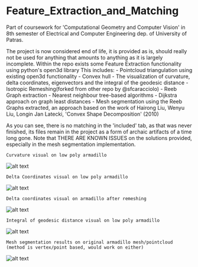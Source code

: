 # Feature_Extraction_and_Matching
 Part of coursework for 'Computational Geometry and Computer Vision' in 8th semester of Electrical and Computer Engineering dep. of University of Patras. 


 The project is now considered end of life, it is provided as is, should really not be used for anything that amounts to anything as it is largely incomplete.
 Within the repo exists some Feature Extraction functionality using python's open3d library
This includes: 
    - Pointcloud triangulation using existing open3d functionality
    - Convex hull
    - The visualization of curvature, delta coordinates, eigenvectors and 
    the integral of the geodesic distance
    - Isotropic Remeshing(forked from other repo by @sfcaracciolo)
    - Reeb Graph extraction
    - Nearest neighbour tree-based algorithms
    - Dijkstra approach on graph least distances
    - Mesh segmentation using the Reeb Graphs extracted, an approach 
    based on the work of Hairong Liu, Wenyu Liu, Longin Jan Latecki, 'Convex Shape Decomposition' (2010)

As you can see, there is no matching in the 'included' tab, as that was never finished, its files remain
in the project as a form of archaic artifacts of a time long gone.
Note that THERE ARE KNOWN ISSUES on the solutions provided, especially in the mesh segmentation implementation.

    Curvature visual on low poly armadillo

![alt text](https://github.com/TeoSkyBlue/Feature_Extraction_and_Matching/blob/main/screenshots/curvature.png?raw=true)	

    Delta Coordinates visual on low poly armadillo

![alt text](https://github.com/TeoSkyBlue/Feature_Extraction_and_Matching/blob/main/screenshots/delta.png?raw=true)

    Delta coordinates visual on armadillo after remeshing

![alt text](https://github.com/TeoSkyBlue/Feature_Extraction_and_Matching/blob/main/screenshots/deltaRemesh.png?raw=true)

    Integral of geodesic distance visual on low poly armadillo

![alt text](https://github.com/TeoSkyBlue/Feature_Extraction_and_Matching/blob/main/screenshots/geodesic.png?raw=true)

    Mesh segmentation results on original armadillo mesh/pointcloud 
    (method is vertex/point based, would work on either)

![alt text](https://github.com/TeoSkyBlue/Feature_Extraction_and_Matching/blob/main/screenshots/segmentation.png?raw=true)




    

    
